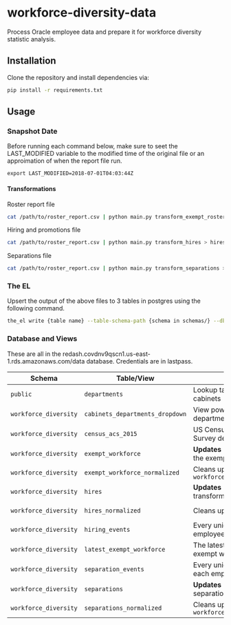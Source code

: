# workforce-diversity-data

Process Oracle employee data and prepare it for workforce diversity
statistic analysis.

## Installation
Clone the repository and install dependencies via:

```bash
pip install -r requirements.txt
```

## Usage

### Snapshot Date

Before running each command below, make sure to seet the LAST_MODIFIED variable to the modified time of the original file or an approimation of when the report file run.

`export LAST_MODIFIED=2018-07-01T04:03:44Z`

#### Transformations

Roster report file

```sh
cat /path/to/roster_report.csv | python main.py transform_exempt_roster > exempt_roster.csv
```

Hiring and promotions file

```sh
cat /path/to/roster_report.csv | python main.py transform_hires > hires.csv
```

Separations file

```sh
cat /path/to/roster_report.csv | python main.py transform_separations > separations.csv
```

### The EL

Upsert the output of the above files to 3 tables in postgres using the following command.

```sh
the_el write {table name} --table-schema-path {schema in schemas/} --db-schema workforce_diversity --geometry-support postgis --skip-headers --upsert --connection-string {connection to redash data database}
```

### Database and Views

These are all in the redash.covdnv9qscn1.us-east-1.rds.amazonaws.com/data database. Credentials are in lastpass.

| Schema | Table/View | Description | Dependencies |
| ------ | ---------- | ----------- | ------------ |
| `public` | `departments` | Lookup table of departments and cabinets |
| `workforce_diversity` | `cabinets_departments_dropdown` | View powering the cabinets and departments dropdown. | |
| `workforce_diversity` | `census_acs_2015` | US Census American Community Survey demographic data. | |
| `workforce_diversity` | `exempt_workforce` | **Updates** - Table used upserted with the exempt roster data. | |
| `workforce_diversity` | `exempt_workforce_normalized` | Cleans up `workforce_diversity.exempt_workforce` | `workforce_diversity.exempt_workforce` |
| `workforce_diversity` | `hires` | **Updates** - Raw data from the hiring transformations. | |
| `workforce_diversity` | `hires_normalized` | Cleans up `workforce_diversity.hires` | `workforce_diversity.hires` and `workforce_diversity.exempt_workforce_normalized` |
| `workforce_diversity` | `hiring_events` | Every unique hiring event for each employee. | `workforce_diversity.hires_normalized` |
| `workforce_diversity` | `latest_exempt_workforce` | The latest available snapshot of the exempt workforce. | `workforce_diversity.exempt_workforce_normalized` |
| `workforce_diversity` | `separation_events` | Every unique separation event for each employee. | `workforce_diversity.separations_normalized` |
| `workforce_diversity` | `separations` | **Updates** - Raw data from the separations transformation. | |
| `workforce_diversity` | `separations_normalized` | Cleans up `workforce_diversity.separations` | `workforce_diversity.separations` and `workforce_diversity.exempt_workforce_normalized` |